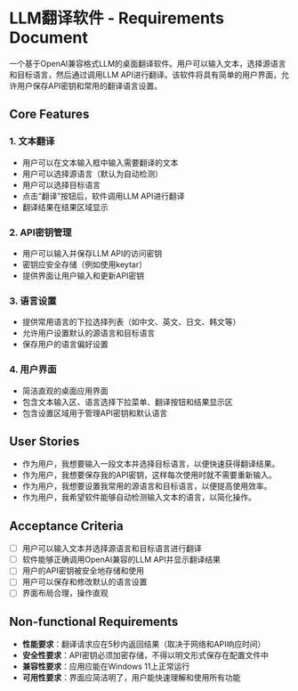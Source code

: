 # LLM翻译软件 - Requirements Document

一个基于OpenAI兼容格式LLM的桌面翻译软件。用户可以输入文本，选择源语言和目标语言，然后通过调用LLM API进行翻译。该软件将具有简单的用户界面，允许用户保存API密钥和常用的翻译语言设置。

## Core Features

### 1. 文本翻译
- 用户可以在文本输入框中输入需要翻译的文本
- 用户可以选择源语言（默认为自动检测）
- 用户可以选择目标语言
- 点击“翻译”按钮后，软件调用LLM API进行翻译
- 翻译结果在结果区域显示

### 2. API密钥管理
- 用户可以输入并保存LLM API的访问密钥
- 密钥应安全存储（例如使用keytar）
- 提供界面让用户输入和更新API密钥

### 3. 语言设置
- 提供常用语言的下拉选择列表（如中文、英文、日文、韩文等）
- 允许用户设置默认的源语言和目标语言
- 保存用户的语言偏好设置

### 4. 用户界面
- 简洁直观的桌面应用界面
- 包含文本输入区、语言选择下拉菜单、翻译按钮和结果显示区
- 包含设置区域用于管理API密钥和默认语言

## User Stories

- 作为用户，我想要输入一段文本并选择目标语言，以便快速获得翻译结果。
- 作为用户，我想要保存我的API密钥，这样每次使用时就不需要重新输入。
- 作为用户，我想要设置我常用的源语言和目标语言，以便提高使用效率。
- 作为用户，我希望软件能够自动检测输入文本的语言，以简化操作。

## Acceptance Criteria

- [ ] 用户可以输入文本并选择源语言和目标语言进行翻译
- [ ] 软件能够正确调用OpenAI兼容的LLM API并显示翻译结果
- [ ] 用户的API密钥被安全地存储和使用
- [ ] 用户可以保存和修改默认的语言设置
- [ ] 界面布局合理，操作直观

## Non-functional Requirements

- **性能要求**：翻译请求应在5秒内返回结果（取决于网络和API响应时间）
- **安全性要求**：API密钥必须加密存储，不得以明文形式保存在配置文件中
- **兼容性要求**：应用应能在Windows 11上正常运行
- **可用性要求**：界面应简洁明了，用户能快速理解和使用所有功能